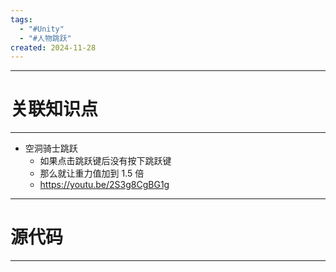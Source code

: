 ```yaml
---
tags:
  - "#Unity"
  - "#人物跳跃"
created: 2024-11-28
---
```



---
# 关联知识点



---


- 空洞骑士跳跃
	- 如果点击跳跃键后没有按下跳跃键
	- 那么就让重力值加到 1.5 倍
	- https://youtu.be/2S3g8CgBG1g

---
# 源代码



---